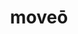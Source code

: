 ---
title: moveō
meaning: to move
ch: [fourteen, f2, f]
pos: verb
inf: movēre
secondppstem: mov
infend: ēre
thirdpp: mōvī
fourthpp: mōtus
conjugation: second
derivative: motion
six: y
---